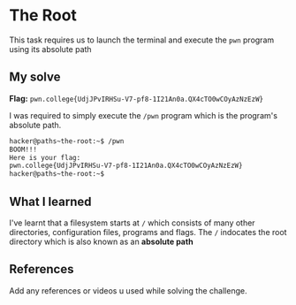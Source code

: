 # The Root
This task requires us to launch the terminal and execute the `pwn` program using its absolute path

## My solve
**Flag:** `pwn.college{UdjJPvIRHSu-V7-pf8-1I21An0a.QX4cTO0wCOyAzNzEzW}`

I was required to simply execute the `/pwn` program which is the program's absolute path. 

```bash
hacker@paths~the-root:~$ /pwn
BOOM!!!
Here is your flag:
pwn.college{UdjJPvIRHSu-V7-pf8-1I21An0a.QX4cTO0wCOyAzNzEzW}
hacker@paths~the-root:~$
```

## What I learned
I've learnt that a filesystem starts at `/` which consists of many other directories, configuration files, programs and flags. The `/` indocates the root directory which is also known as an **absolute path**

## References 
Add any references or videos u used while solving the challenge.

